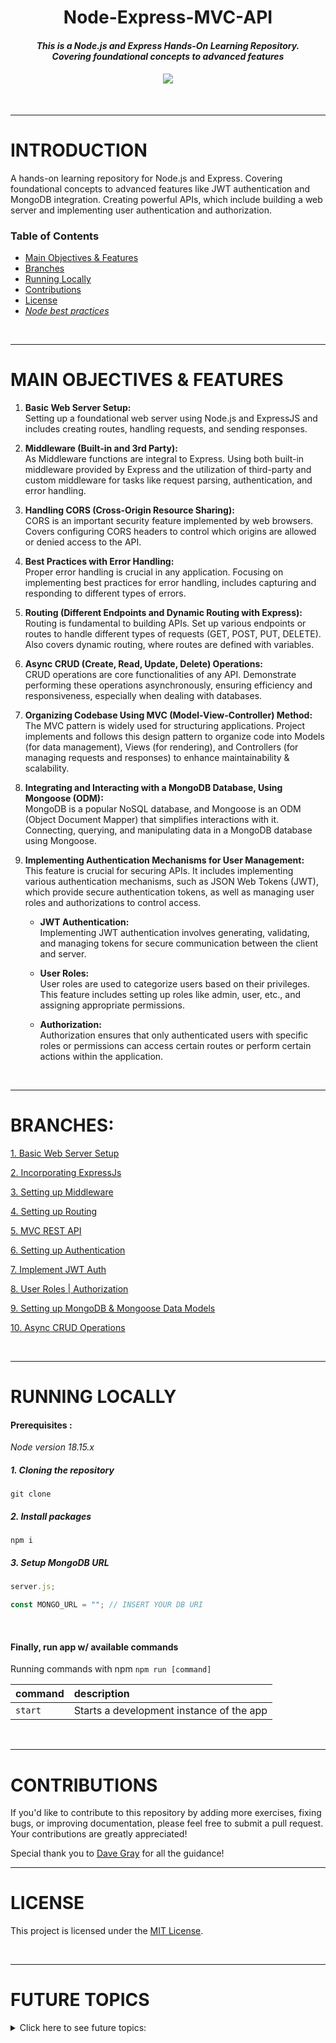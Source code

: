 <div align="center">
   <h1>Node-Express-MVC-API</h1>
   <!-- <h3>Hands-On Learning Repository</h3> -->
   <h4><em>This is a Node.js and Express Hands-On Learning Repository. <br/> Covering foundational concepts to advanced features</em><h4>
   <img src="https://skillicons.dev/icons?i=nodejs,express,mongo,js" />
</div>
<br/>

<!-- ---------------------------------------------------------------- -->
---

# **INTRODUCTION**

A hands-on learning repository for Node.js and Express.  Covering foundational concepts to advanced features like JWT authentication and MongoDB integration.  Creating powerful APIs, which include building a web server and implementing user authentication and authorization.


### **Table of Contents**

- [Main Objectives & Features](https://github.com/DevonGifford/node-express-mvc-api#main-objectives--features)
- [Branches](https://github.com/DevonGifford/node-express-mvc-api#branches)
- [Running Locally](https://github.com/DevonGifford/node-express-mvc-api#running-locally)
- [Contributions](https://github.com/DevonGifford/node-express-mvc-api#contributions)
- [License](https://github.com/DevonGifford/node-express-mvc-api#license)
- <em>[Node best practices](https://github.com/goldbergyoni/nodebestpractices) </em>

<br/>





<!-- ---------------------------------------------------------------- -->




---

# **MAIN OBJECTIVES & FEATURES**

1. <strong>Basic Web Server Setup:</strong><br/>
Setting up a foundational web server using Node.js and ExpressJS and includes creating routes, handling requests, and sending responses.

2. <strong>Middleware (Built-in and 3rd Party):</strong><br/>
As Middleware functions are integral to Express. Using both built-in middleware provided by Express and the utilization of third-party and custom middleware for tasks like request parsing, authentication, and error handling.

3. <strong>Handling CORS (Cross-Origin Resource Sharing):</strong><br/>
CORS is an important security feature implemented by web browsers. Covers configuring CORS headers to control which origins are allowed or denied access to the API.

1. <strong>Best Practices with Error Handling:</strong><br/>
Proper error handling is crucial in any application. Focusing on implementing best practices for error handling, includes capturing and responding to different types of errors.

1. <strong>Routing (Different Endpoints and Dynamic Routing with Express):</strong><br/>
Routing is fundamental to building APIs. Set up various endpoints or routes to handle different types of 
requests (GET, POST, PUT, DELETE). Also covers dynamic routing, where routes are defined with variables.

1. <strong>Async CRUD (Create, Read, Update, Delete) Operations:</strong><br/>
CRUD operations are core functionalities of any API. Demonstrate performing these operations asynchronously, ensuring 
efficiency and responsiveness, especially when dealing with databases.

1. <strong>Organizing Codebase Using MVC (Model-View-Controller) Method:</strong><br/>
The MVC pattern is widely used for structuring applications. Project implements and follows this design pattern to organize code into Models (for data management), Views (for rendering), and Controllers (for managing requests and responses) to enhance maintainability & scalability.

1. <strong>Integrating and Interacting with a MongoDB Database, Using Mongoose (ODM):</strong><br/>
MongoDB is a popular NoSQL database, and Mongoose is an ODM (Object Document Mapper) that simplifies interactions with it. Connecting, querying, and manipulating data in a MongoDB database using Mongoose.

1. <strong>Implementing Authentication Mechanisms for User Management:</strong><br/>
This feature is crucial for securing APIs. It includes implementing various authentication mechanisms, such as JSON Web Tokens (JWT), 
which provide secure authentication tokens, as well as managing user roles and authorizations to control access.

   - <strong>JWT Authentication:</strong><br/>
Implementing JWT authentication involves generating, validating, and managing tokens for secure communication between the client and server.

   - <strong>User Roles:</strong><br/>
User roles are used to categorize users based on their privileges. This feature includes setting up roles like admin, user, etc., and assigning appropriate permissions.

   - <strong>Authorization:</strong><br/>
Authorization ensures that only authenticated users with specific roles or permissions can access certain routes or perform certain actions within the application.

<br/>






<!-- ---------------------------------------------------------------- -->






---

# **BRANCHES:**

[1. Basic Web Server Setup](https://github.com/DevonGifford/node-express-mvc-api/tree/1.Basic-Web-Server-Setup)

[2. Incorporating ExpressJs](https://github.com/DevonGifford/node-express-mvc-api/tree/2.Incorporating-ExpressJs)

[3. Setting up Middleware](https://github.com/DevonGifford/node-express-mvc-api/tree/3.Setting-up-Middleware)

[4. Setting up Routing](https://github.com/DevonGifford/node-express-mvc-api/tree/4.Setting-up-Routing)

[5. MVC REST API](https://github.com/DevonGifford/node-express-mvc-api/tree/5.MVC-REST-API)

[6. Setting up Authentication](https://github.com/DevonGifford/node-express-mvc-api/tree/6.Setting-up-Authentication)

[7. Implement JWT Auth](https://github.com/DevonGifford/node-express-mvc-api/tree/7.Implement-JWT-Auth)

[8. User Roles | Authorization](https://github.com/DevonGifford/node-express-mvc-api/tree/8.User-Role-Authorization)

[9. Setting up MongoDB & Mongoose Data Models](🎯)

[10. Async CRUD Operations](🎯)


<br/>

<!-- ---------------------------------------------------------------- -->


<!-- ---------------------------------------------------------------- -->
---
# **RUNNING LOCALLY**

#### Prerequisites :

<em>Node version 18.15.x</em>

##### 1. Cloning the repository

```shell
git clone
```

##### 2. Install packages

```shell
npm i
```

##### 3. Setup MongoDB URL

```js
server.js;

const MONGO_URL = ""; // INSERT YOUR DB URI
```

<br/>

#### Finally, run app w/ available commands

Running commands with npm `npm run [command]`

| command | description                              |
| :------ | :--------------------------------------- |
| `start` | Starts a development instance of the app |

<br/>

---

# **CONTRIBUTIONS**

If you'd like to contribute to this repository by adding more exercises, fixing bugs, or improving documentation, please feel free to submit a pull request. Your contributions are greatly appreciated!

Special thank you to [Dave Gray](https://github.com/gitdagray) for all the guidance!
<br/>


---

# **LICENSE**

This project is licensed under the [MIT License](🎯).

<br/>

---

# **FUTURE TOPICS**



<!-- Small container -->
<details>
<summary> Click here to see future topics: </summary>
<br/>

- [x]  <strong>Testing: </strong><br/> Learn about testing frameworks like Mocha, Chai, and Jest to write automated tests for your APIs. This will help ensure your code is robust and reliable.

- [x]  <strong>Validation: </strong><br/> Explore libraries like Joi or express-validator to validate incoming data before processing it. This helps in maintaining data integrity.

- [x]  <strong>Error Handling: </strong><br/> Consider diving deeper into different strategies for handling errors, such as custom error classes, error middleware, or even implementing global error handling.

- [x]  <strong>Logging and Debugging: </strong><br/> Familiarize yourself with logging techniques and tools (e.g., Winston, Bunyan) to track application behavior. Also, learn how to debug Node.js applications effectively.

- [ ]  <strong>Deployment and Hosting: </strong><br/> Understand how to deploy your Node.js application on platforms like Heroku, AWS, or other cloud providers. This involves setting up environments, managing databases, and configuring web servers.

- [ ]  <strong>Containerization and Orchestration: </strong><br/> Learn about Docker for containerization and Kubernetes for orchestration. This allows you to package your application and its dependencies into a standardized unit for easier deployment and scaling.

- [x]  <strong>GraphQL: </strong><br/> Consider learning GraphQL as an alternative to REST APIs. It offers more flexibility for clients to request exactly the data they need.

- [x]  <strong>Real-time Web Applications: </strong><br/> Explore technologies like WebSockets or libraries like Socket.io for building real-time features in your applications.

- [ ]  <strong>Security Best Practices: </strong><br/> Study common security vulnerabilities like Cross-Site Scripting (XSS), SQL Injection, and CSRF attacks. Learn how to prevent them in your applications.

- [ ]  <strong>Performance Optimization: </strong><br/> Explore techniques like caching, load balancing, and optimizing database queries to improve the performance of your API.

- [ ]  <strong>Documentation: </strong><br/> Consider generating API documentation using tools like Swagger or Postman. This helps other developers understand how to use your API.

- [ ]  <strong>Continuous Integration and Deployment (CI/CD): </strong><br/> Learn how to set up automated pipelines for testing, building, and deploying your application.

<!-- CLOSING DIV -->
</details>
<br/>
